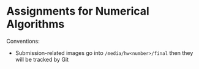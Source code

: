 # Assignments for Numerical Algorithms

Conventions:
- Submission-related images go into `/media/hw<number>/final` then they will be tracked by Git